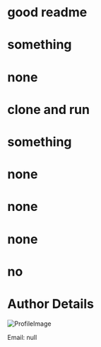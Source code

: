 
# **good readme**
# something
# none
# clone and run
# something
# none
# none
# none
# no
# Author Details 

![ProfileImage](https://avatars0.githubusercontent.com/u/43423292?v=4)

Email: null
